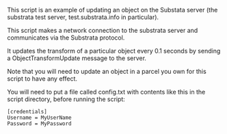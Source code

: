 This script is an example of updating an object on the Substata server (the substrata test server, test.substrata.info in particular).

This script makes a network connection to the substrata server and communicates via the Substrata protocol.

It updates the transform of a particular object every 0.1 seconds by sending a ObjectTransformUpdate message to the server.

Note that you will need to update an object in a parcel you own for this script to have any effect.


You will need to put a file called config.txt with contents like this in the script directory, before running the script:
```
[credentials]
Username = MyUserName
Password = MyPassword
```
